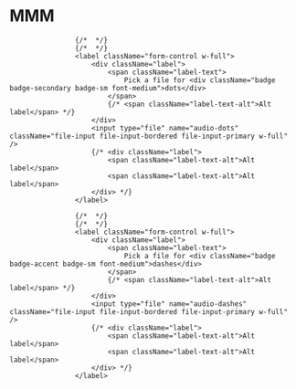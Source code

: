 # MMM

    				{/*  */}
    				{/*  */}
    				<label className="form-control w-full">
    					<div className="label">
    						<span className="label-text">
    							Pick a file for <div className="badge badge-secondary badge-sm font-medium">dots</div>
    						</span>
    						{/* <span className="label-text-alt">Alt label</span> */}
    					</div>
    					<input type="file" name="audio-dots" className="file-input file-input-bordered file-input-primary w-full" />
    					{/* <div className="label">
    						<span className="label-text-alt">Alt label</span>
    						<span className="label-text-alt">Alt label</span>
    					</div> */}
    				</label>

    				{/*  */}
    				{/*  */}
    				<label className="form-control w-full">
    					<div className="label">
    						<span className="label-text">
    							Pick a file for <div className="badge badge-accent badge-sm font-medium">dashes</div>
    						</span>
    						{/* <span className="label-text-alt">Alt label</span> */}
    					</div>
    					<input type="file" name="audio-dashes" className="file-input file-input-bordered file-input-primary w-full" />
    					{/* <div className="label">
    						<span className="label-text-alt">Alt label</span>
    						<span className="label-text-alt">Alt label</span>
    					</div> */}
    				</label>
